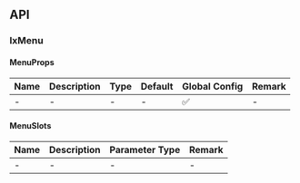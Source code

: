 ## API

### IxMenu

#### MenuProps

| Name | Description | Type | Default | Global Config | Remark |
| --- | --- | --- | --- | --- | --- |
| - | - | - | - | ✅ | - |

#### MenuSlots

| Name | Description | Parameter Type | Remark |
| --- | --- | --- | --- |
| - | - | - | - |
